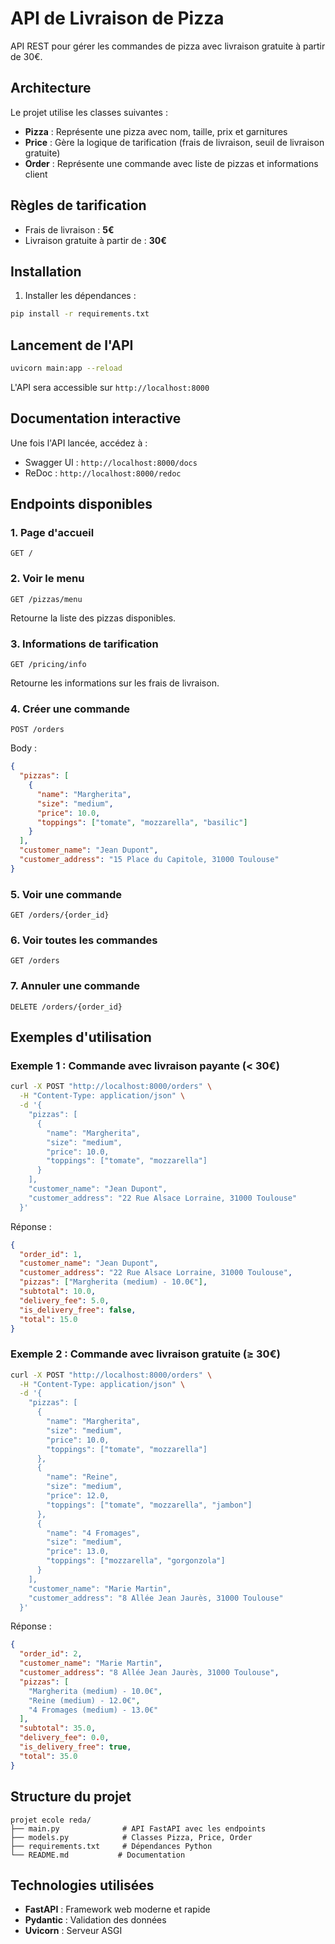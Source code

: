 # API de Livraison de Pizza

API REST pour gérer les commandes de pizza avec livraison gratuite à partir de 30€.

## Architecture

Le projet utilise les classes suivantes :

- **Pizza** : Représente une pizza avec nom, taille, prix et garnitures
- **Price** : Gère la logique de tarification (frais de livraison, seuil de livraison gratuite)
- **Order** : Représente une commande avec liste de pizzas et informations client

## Règles de tarification

- Frais de livraison : **5€**
- Livraison gratuite à partir de : **30€**

## Installation

1. Installer les dépendances :
```bash
pip install -r requirements.txt
```

## Lancement de l'API

```bash
uvicorn main:app --reload
```

L'API sera accessible sur `http://localhost:8000`

## Documentation interactive

Une fois l'API lancée, accédez à :
- Swagger UI : `http://localhost:8000/docs`
- ReDoc : `http://localhost:8000/redoc`

## Endpoints disponibles

### 1. Page d'accueil
```
GET /
```

### 2. Voir le menu
```
GET /pizzas/menu
```
Retourne la liste des pizzas disponibles.

### 3. Informations de tarification
```
GET /pricing/info
```
Retourne les informations sur les frais de livraison.

### 4. Créer une commande
```
POST /orders
```
Body :
```json
{
  "pizzas": [
    {
      "name": "Margherita",
      "size": "medium",
      "price": 10.0,
      "toppings": ["tomate", "mozzarella", "basilic"]
    }
  ],
  "customer_name": "Jean Dupont",
  "customer_address": "15 Place du Capitole, 31000 Toulouse"
}
```

### 5. Voir une commande
```
GET /orders/{order_id}
```

### 6. Voir toutes les commandes
```
GET /orders
```

### 7. Annuler une commande
```
DELETE /orders/{order_id}
```

## Exemples d'utilisation

### Exemple 1 : Commande avec livraison payante (< 30€)
```bash
curl -X POST "http://localhost:8000/orders" \
  -H "Content-Type: application/json" \
  -d '{
    "pizzas": [
      {
        "name": "Margherita",
        "size": "medium",
        "price": 10.0,
        "toppings": ["tomate", "mozzarella"]
      }
    ],
    "customer_name": "Jean Dupont",
    "customer_address": "22 Rue Alsace Lorraine, 31000 Toulouse"
  }'
```

Réponse :
```json
{
  "order_id": 1,
  "customer_name": "Jean Dupont",
  "customer_address": "22 Rue Alsace Lorraine, 31000 Toulouse",
  "pizzas": ["Margherita (medium) - 10.0€"],
  "subtotal": 10.0,
  "delivery_fee": 5.0,
  "is_delivery_free": false,
  "total": 15.0
}
```

### Exemple 2 : Commande avec livraison gratuite (≥ 30€)
```bash
curl -X POST "http://localhost:8000/orders" \
  -H "Content-Type: application/json" \
  -d '{
    "pizzas": [
      {
        "name": "Margherita",
        "size": "medium",
        "price": 10.0,
        "toppings": ["tomate", "mozzarella"]
      },
      {
        "name": "Reine",
        "size": "medium",
        "price": 12.0,
        "toppings": ["tomate", "mozzarella", "jambon"]
      },
      {
        "name": "4 Fromages",
        "size": "medium",
        "price": 13.0,
        "toppings": ["mozzarella", "gorgonzola"]
      }
    ],
    "customer_name": "Marie Martin",
    "customer_address": "8 Allée Jean Jaurès, 31000 Toulouse"
  }'
```

Réponse :
```json
{
  "order_id": 2,
  "customer_name": "Marie Martin",
  "customer_address": "8 Allée Jean Jaurès, 31000 Toulouse",
  "pizzas": [
    "Margherita (medium) - 10.0€",
    "Reine (medium) - 12.0€",
    "4 Fromages (medium) - 13.0€"
  ],
  "subtotal": 35.0,
  "delivery_fee": 0.0,
  "is_delivery_free": true,
  "total": 35.0
}
```

## Structure du projet

```
projet ecole reda/
├── main.py              # API FastAPI avec les endpoints
├── models.py            # Classes Pizza, Price, Order
├── requirements.txt     # Dépendances Python
└── README.md           # Documentation
```

## Technologies utilisées

- **FastAPI** : Framework web moderne et rapide
- **Pydantic** : Validation des données
- **Uvicorn** : Serveur ASGI
